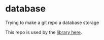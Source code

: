 # database
Trying to make a git repo a database storage

This repo is used by the [library here](https://github.com/The-Brains/GithubDB).

